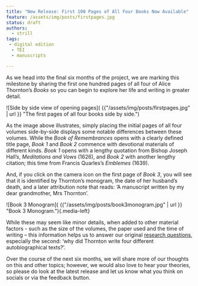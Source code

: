 ```yaml
---
title: "New Release: First 100 Pages of All Four Books Now Available"
feature: /assets/img/posts/firstpages.jpg 
status: draft
authors:
  - strill
tags:
 - digital edition
  - TEI
  - manuscripts

---
```



As we head into the final six months of the project, we are marking this milestone by sharing the first one hundred pages of all four of Alice Thornton’s *Books* so you can begin to explore her life and writing in greater detail. 

![Side by side view of opening pages]( {{"/assets/img/posts/firstpages.jpg" | url }} "The first pages of all four books side by side.")

As the image above illustrates, simply placing the initial pages of all four volumes side-by-side displays some notable differences between these volumes. While the *Book of Remembrances* opens with a clearly defined title page, *Book 1* and *Book 2* commence with devotional materials of different kinds. *Book 1* opens with a lengthy quotation from Bishop Joseph Hall’s, *Meditations and Vows* (1626), and *Book 2* with another lengthy citation; this time from Francis Quarles’s *Emblemes* (1639).  

And, if you click on the camera icon on the first page of *Book 3*, you will see that it is identified by Thornton’s monogram, the date of her husband’s death, and a later attribution note that reads: ‘A manuscript written by my dear grandmother, Mrs Thornton’. 

![Book 3 Monogram]( {{"/assets/img/posts/book3monogram.jpg" | url }} "Book 3 Monogram."){.media-left}

While these may seem like minor details, when added to other material factors - such as the size of the volumes, the paper used and the time of writing – this information helps us to answer our original [research questions](https://thornton.kdl.kcl.ac.uk/about/), especially the second: ‘why did Thornton write four different autobiographical texts?’.

Over the course of the next six months, we will share more of our thoughts on this and other topics; however, we would also love to hear your theories, so please do look at the latest release and let us know what you think on socials or via the feedback button. 

 